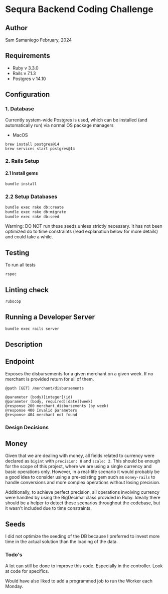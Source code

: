 # Sequra Backend Coding Challenge

## Author
Sam Samaniego
February, 2024

## Requirements
* Ruby v 3.3.0
* Rails v 7.1.3
* Postgres v 14.10

## Configuration
### 1. Database
Currently system-wide Postgres is used, which can be installed (and automatically run) via normal OS package managers
* MacOS
```
brew install postgres@14
brew services start postgres@14
```

### 2. Rails Setup
#### 2.1 Install gems
```bash
bundle install
```
### 2.2 Setup Databases
```bash
bundle exec rake db:create
bundle exec rake db:migrate
bundle exec rake db:seed
```
Warning: DO NOT run these seeds unless strictly necessary. It has not been optimized do to time constraints (read explanation below for more details) and could take a while.

## Testing
To run all tests
```bash
rspec
```
## Linting check
```bash
rubocop
```

## Running a Developer Server
```bash
bundle exec rails server
```

## Description

## Endpoint
Exposes the disbursements for a given merchant on a given week.
If no merchant is provided return for all of them.

```
@path [GET] /merchant/disbursements

@parameter (body)[integer](id)
@parameter (body, required)[date](week)
@response 200 merchant_disbursements (by week)
@response 400 Invalid parameters
@response 404 merchant not found
```
### Design Decisions

## Money
Given that we are dealing with money, all fields related to currency were declared as `bigint` with `precision: 8` and `scale: 2`. This should be enough for the scope of this project, where we are using a single currency and basic operations only. However, in a real-life scenario it would probably be a good idea to consider using a pre-existing gem such as `money-rails` to handle conversions and more complex operations without losing precision.

Additionally, to achieve perfect precision, all operations involving currency were handled by using the BigDecimal class provided in Ruby. Ideally there should be a helper to detect these scenarios throughout the codebase, but it wasn't included due to time constraints.

## Seeds
I did not optimize the seeding of the DB because I preferred to invest more time in the actual solution than the loading of the data.

### Todo's
A lot can still be done to improve this code. Especially in the controller.
Look at code for specifics.

Would have also liked to add a programmed job to run the Worker each Monday.


